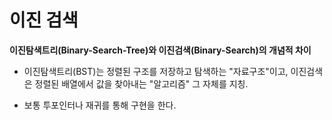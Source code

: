 # 이진 검색

**이진탐색트리(Binary-Search-Tree)와 이진검색(Binary-Search)의 개념적 차이**

- 이진탐색트리(BST)는 정렬된 구조를 저장하고 탐색하는 "자료구조"이고, 이진검색은 정렬된 배열에서 값을 찾아내는 "알고리즘" 그 자체를 지칭.

- 보통 투포인터나 재귀를 통해 구현을 한다.
